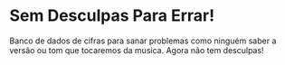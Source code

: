 Sem Desculpas Para Errar!
=========================

Banco de dados de cifras para sanar problemas como ninguém saber a versão ou tom que tocaremos da musica. Agora não tem desculpas!
